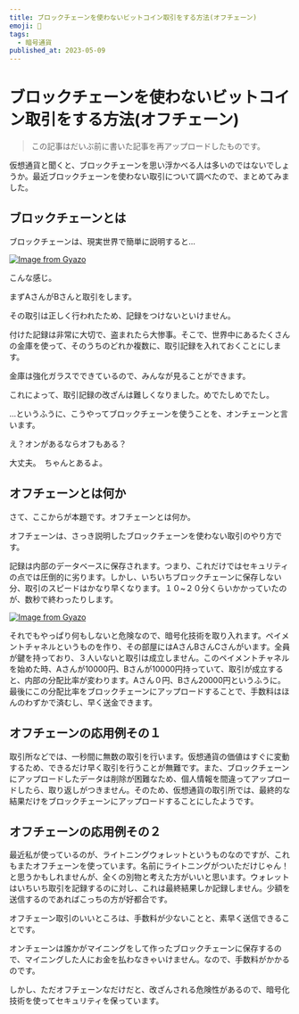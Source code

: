```yaml
---
title: ブロックチェーンを使わないビットコイン取引をする方法(オフチェーン)
emoji: 🤖
tags:
  - 暗号通貨
published_at: 2023-05-09
---
```


# ブロックチェーンを使わないビットコイン取引をする方法(オフチェーン)

> この記事はだいぶ前に書いた記事を再アップロードしたものです。

仮想通貨と聞くと、ブロックチェーンを思い浮かべる人は多いのではないでしょうか。最近ブロックチェーンを使わない取引について調べたので、まとめてみました。

## ブロックチェーンとは
ブロックチェーンは、現実世界で簡単に説明すると...

[![Image from Gyazo](https://i.gyazo.com/9713f36f1f5ee01a3ecf8e13bc08659a.png)](https://gyazo.com/9713f36f1f5ee01a3ecf8e13bc08659a)

こんな感じ。

まずAさんがBさんと取引をします。

その取引は正しく行われたため、記録をつけないといけません。

付けた記録は非常に大切で、盗まれたら大惨事。そこで、世界中にあるたくさんの金庫を使って、そのうちのどれか複数に、取引記録を入れておくことにします。

金庫は強化ガラスでできているので、みんなが見ることができます。

これによって、取引記録の改ざんは難しくなりました。めでたしめでたし。

...というふうに、こうやってブロックチェーンを使うことを、オンチェーンと言います。

え？オンがあるならオフもある？

大丈夫。　ちゃんとあるよ。

## オフチェーンとは何か
さて、ここからが本題です。オフチェーンとは何か。

オフチェーンは、さっき説明したブロックチェーンを使わない取引のやり方です。

記録は内部のデータベースに保存されます。つまり、これだけではセキュリティの点では圧倒的に劣ります。しかし、いちいちブロックチェーンに保存しない分、取引のスピードはかなり早くなります。１０~２０分くらいかかっていたのが、数秒で終わったりします。

[![Image from Gyazo](https://i.gyazo.com/7dfd830ae8c57ca3ce21ba993c1f51c7.png)](https://gyazo.com/7dfd830ae8c57ca3ce21ba993c1f51c7)

それでもやっぱり何もしないと危険なので、暗号化技術を取り入れます。ペイメントチャネルというものを作り、その部屋にはAさんBさんCさんがいます。全員が鍵を持っており、３人いないと取引は成立しません。このペイメントチャネルを始めた時、Aさんが10000円、Bさんが10000円持っていて、取引が成立すると、内部の分配比率が変わります。Aさん０円、Bさん20000円というふうに。最後にこの分配比率をブロックチェーンにアップロードすることで、手数料はほんのわずかで済むし、早く送金できます。

## オフチェーンの応用例その１
取引所などでは、一秒間に無数の取引を行います。仮想通貨の価値はすぐに変動するため、できるだけ早く取引を行うことが無難です。また、ブロックチェーンにアップロードしたデータは削除が困難なため、個人情報を間違ってアップロードしたら、取り返しがつきません。そのため、仮想通貨の取引所では、最終的な結果だけをブロックチェーンにアップロードすることにしたようです。

## オフチェーンの応用例その２
最近私が使っているのが、ライトニングウォレットというものなのですが、これもまたオフチェーンを使っています。名前にライトニングがついただけじゃん！と思うかもしれませんが、全くの別物と考えた方がいいと思います。ウォレットはいちいち取引を記録するのに対し、これは最終結果しか記録しません。少額を送信するのであればこっちの方が好都合です。

オフチェーン取引のいいところは、手数料が少ないことと、素早く送信できることです。

オンチェーンは誰かがマイニングをして作ったブロックチェーンに保存するので、マイニングした人にお金を払わなきゃいけません。なので、手数料がかかるのです。

しかし、ただオフチェーンなだけだと、改ざんされる危険性があるので、暗号化技術を使ってセキュリティを保っています。